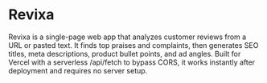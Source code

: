 # Revixa
Revixa is a single-page web app that analyzes customer reviews from a URL or pasted text. It finds top praises and complaints, then generates SEO titles, meta descriptions, product bullet points, and ad angles. Built for Vercel with a serverless /api/fetch to bypass CORS, it works instantly after deployment and requires no server setup.

